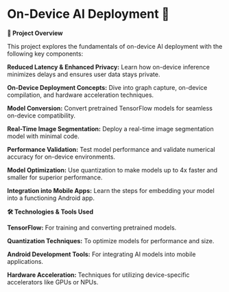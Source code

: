 # On-Device AI Deployment 🌟

**🚀 Project Overview**

This project explores the fundamentals of on-device AI deployment with the following key components:

**Reduced Latency & Enhanced Privacy:** Learn how on-device inference minimizes delays and ensures user data stays private.

**On-Device Deployment Concepts:** Dive into graph capture, on-device compilation, and hardware acceleration techniques.

**Model Conversion:** Convert pretrained TensorFlow models for seamless on-device compatibility.

**Real-Time Image Segmentation:** Deploy a real-time image segmentation model with minimal code.

**Performance Validation:** Test model performance and validate numerical accuracy for on-device environments.

**Model Optimization:** Use quantization to make models up to 4x faster and smaller for superior performance.

**Integration into Mobile Apps:** Learn the steps for embedding your model into a functioning Android app.

**🛠️ Technologies & Tools Used**

**TensorFlow:** For training and converting pretrained models.

**Quantization Techniques:** To optimize models for performance and size.

**Android Development Tools:** For integrating AI models into mobile applications.

**Hardware Acceleration:** Techniques for utilizing device-specific accelerators like GPUs or NPUs.
